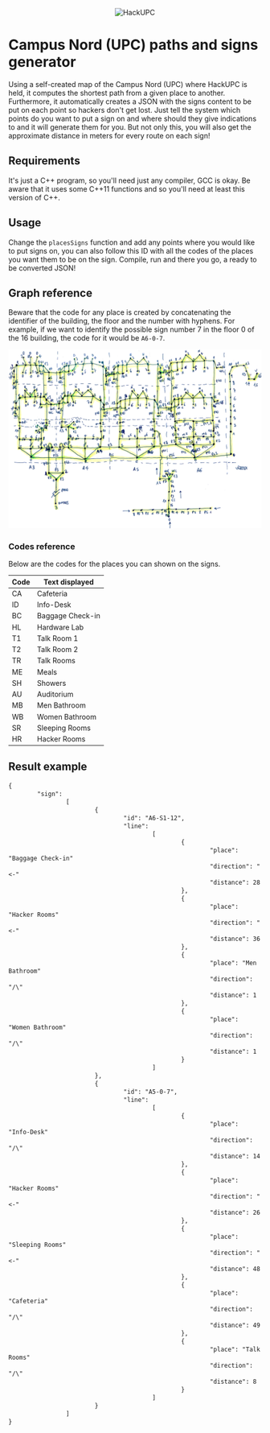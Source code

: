 <p align="center">
  <img alt="HackUPC" src="https://github.com/hackupc/frontend/raw/master/src/images/hackupc-ogimage@2x.png"/>
</p>

# Campus Nord (UPC) paths and signs generator
Using a self-created map of the Campus Nord (UPC) where HackUPC is held, it computes the shortest path from a given place to another. Furthermore, it automatically creates a JSON with the signs content to be put on each point so hackers don't get lost. Just tell the system which points do you want to put a sign on and where should they give indications to and it will generate them for you. But not only this, you will also get the approximate distance in meters for every route on each sign!

## Requirements
It's just a C++ program, so you'll need just any compiler, GCC is okay. Be aware that it uses some C++11 functions and so you'll need at least this version of C++.

## Usage
Change the `placesSigns` function and add any points where you would like to put signs on, you can also follow this ID with all the codes of the places you want them to be on the sign. Compile, run and there you go, a ready to be converted JSON!

## Graph reference
Beware that the code for any place is created by concatenating the identifier of the building, the floor and the number with hyphens. For example, if we want to identify the possible sign number 7 in the floor 0 of the 16 building, the code for it would be `A6-0-7`.
<p align="center">
  <img alt="Campus Nord Graph" src="https://github.com/oriolclosa/hackupc-campusnordgraph/raw/master/graph.png"/>
</p>

### Codes reference
Below are the codes for the places you can shown on the signs.

| Code          | Text displayed      |
| ------------- | ------------------- |
| CA            | Cafeteria           |
| ID            | Info-Desk           |
| BC            | Baggage Check-in    |
| HL            | Hardware Lab        |
| T1            | Talk Room 1         |
| T2            | Talk Room 2         |
| TR            | Talk Rooms          |
| ME            | Meals               |
| SH            | Showers             |
| AU            | Auditorium          |
| MB            | Men Bathroom        |
| WB            | Women Bathroom      |
| SR            | Sleeping Rooms      |
| HR            | Hacker Rooms        |

## Result example
```
{
        "sign":
                [
                        {
                                "id": "A6-S1-12",
                                "line":
                                        [
                                                {
                                                        "place": "Baggage Check-in"
                                                        "direction": "<-"
                                                        "distance": 28
                                                },
                                                {
                                                        "place": "Hacker Rooms"
                                                        "direction": "<-"
                                                        "distance": 36
                                                },
                                                {
                                                        "place": "Men Bathroom"
                                                        "direction": "/\"
                                                        "distance": 1
                                                },
                                                {
                                                        "place": "Women Bathroom"
                                                        "direction": "/\"
                                                        "distance": 1
                                                }
                                        ]
                        },
                        {
                                "id": "A5-0-7",
                                "line":
                                        [
                                                {
                                                        "place": "Info-Desk"
                                                        "direction": "/\"
                                                        "distance": 14
                                                },
                                                {
                                                        "place": "Hacker Rooms"
                                                        "direction": "<-"
                                                        "distance": 26
                                                },
                                                {
                                                        "place": "Sleeping Rooms"
                                                        "direction": "<-"
                                                        "distance": 48
                                                },
                                                {
                                                        "place": "Cafeteria"
                                                        "direction": "/\"
                                                        "distance": 49
                                                },
                                                {
                                                        "place": "Talk Rooms"
                                                        "direction": "/\"
                                                        "distance": 8
                                                }
                                        ]
                        }
                ]
}
```
